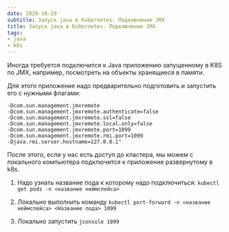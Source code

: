 ```yaml
---
date: 2020-10-29
subtitle: Запуск java в Kubernetes. Подключение JMX
title: Запуск java в Kubernetes. Подключение JMX
tags:
- java
- k8s
---
```


Иногда требуется подключится к Java приложению запущенному в K8S по JMX, например, посмотреть на объекты хранящиеся в памяти. 
<!--more-->
Для этого приложение надо предварительно подготовить и запустить его с нужными флагами:

	-Dcom.sun.management.jmxremote
    -Dcom.sun.management.jmxremote.authenticate=false 
    -Dcom.sun.management.jmxremote.ssl=false
    -Dcom.sun.management.jmxremote.local.only=false 
    -Dcom.sun.management.jmxremote.port=1099
    -Dcom.sun.management.jmxremote.rmi.port=1099 
    -Djava.rmi.server.hostname=127.0.0.1"

После этого, если у нас есть доступ до кластера, мы можем с локального компьютера подключится к приложение развернутому в k8s.

1. Надо узнать название пода к которому надо подключиться:
`kubectl get pods -n <название неймспейса>`

2. Локально выполнить команду 
`kubectl port-forward -n <название неймспейса> <Название пода> 1099`

3. Локально запустить `jconsole 1099`
